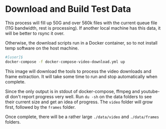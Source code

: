 # Download and Build Test Data

This process will fill up 50G and over 560k files with the current queue file (11G bandwidth, rest is processing).  If another local machine has this data, it will be better to rsync it over.

Otherwise, the download scripts run in a Docker container, so to not install temp software on the host machine.

```bash
#[user]$
docker-compose -f docker-compose-video-download.yml up
```

This image will download the tools to process the video downloads and frame extraction.  It will take some time to run and stop automatically when complete.

Since the only output is in stdout of docker-compose, ffmpeg and youtube-dl don't report progress very well.  Run `du -sh` on the data folders to see their current size and get an idea of progress.  The `video` folder will grow first, followed by the `frames` folder.

Once complete, there will be a rather large `./data/video` and `./data/frames` folders.
